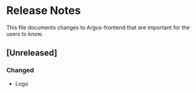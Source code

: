# Release Notes
This file documents changes to Argus-frontend that are important for the users to know.

## [Unreleased]

### Changed
- Logo
